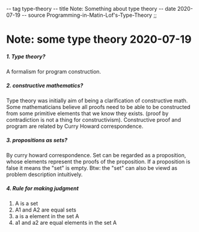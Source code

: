 -- tag type-theory
-- title Note: Something about type theory
-- date 2020-07-19
-- source Programming-in-Matin-Lof's-Type-Theory
;;
# Note: some type theory 2020-07-19
##### 1. Type theory?
A formalism for program construction.

##### 2. constructive mathematics?
Type theory was initially aim of being a clarification of constructive math. Some mathematicians believe all proofs need to be able to be constructed from some primitive elements that we know they exists. (proof by contradiction is not a thing for constructivism). Constructive proof and program are related by Curry Howard correspondence.

##### 3. propositions as sets?
By curry howard correspondence. Set can be regarded as a proposition, whose elements represent the proofs of the proposition. If a proposition is false it means the "set" is empty. Btw: the "set" can also be viewd as problem description intuitively.

##### 4. Rule for making judgment
1. A is a set
2. A1 and A2 are equal sets
3. a is a element in the set A
4. a1 and a2 are equal elements in the set A
